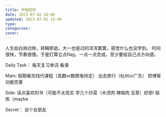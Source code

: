 ```yaml
---
title: 开始挖坑
date: 2023-07-02 14:40
updated: 2023-07-02 14:40
type:
categories:
cover: 
---
```

人生如白驹过隙，转瞬即逝。大一也是过的浑浑噩噩，感觉什么也没学到。
时间很快，节奏很慢。于是打算立点flag，一点一点完成，至少要给自己点方向感。<br/>

Daily Task：
每天复习单词
看课

Main:
假期看完线代课程（高数or数模电待定）
出去旅行（杭州or广东）
把博客功能完善

Side:
读点喜欢的书（可能不太现实
学几个炒菜（木须肉 辣椒肉 豆芽）好耶!
锻炼（maybe

Secret：
谈个女朋友